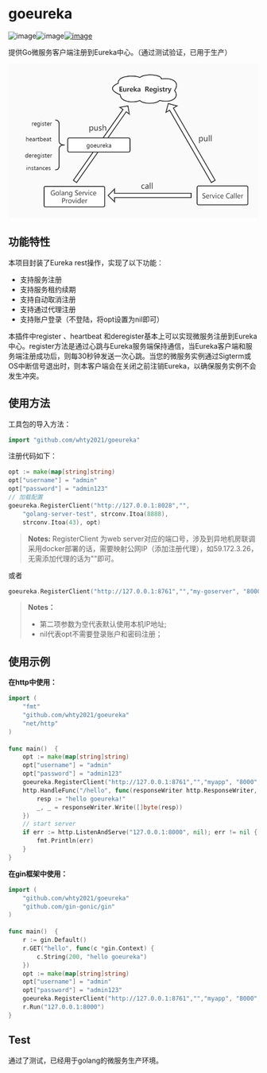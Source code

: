 # goeureka

![image](https://img.shields.io/badge/build-passing-blue)![image](https://img.shields.io/badge/goeureka-v1.0.2-blue)[![image](https://img.shields.io/badge/contributors-1-blue)](https://github.com/SimonWang00/goeureka/graphs/contributors)

提供Go微服务客户端注册到Eureka中心。（通过测试验证，已用于生产）

![](assets/goeureka.jpg)

## 功能特性

本项目封装了Eureka rest操作，实现了以下功能：

- 支持服务注册 
- 支持服务租约续期
- 支持自动取消注册 
- 支持通过代理注册
- 支持账户登录（不登陆，将opt设置为nil即可）


本插件中register 、heartbeat 和deregister基本上可以实现微服务注册到Eureka中心。register方法是通过心跳与Eureka服务端保持通信，当Eureka客户端和服务端注册成功后，则每30秒钟发送一次心跳。当您的微服务实例通过Sigterm或OS中断信号退出时，则本客户端会在关闭之前注销Eureka，以确保服务实例不会发生冲突。

## 使用方法

工具包的导入方法：

```go
import "github.com/whty2021/goeureka"
```

注册代码如下：

```go
opt := make(map[string]string)
opt["username"] = "admin"
opt["password"] = "admin123"
// 加载配置
goeureka.RegisterClient("http://127.0.0.1:8028","",
    "golang-server-test", strconv.Itoa(8888),
    strconv.Itoa(43), opt)
```

> **Notes:** RegisterClient 为web server对应的端口号，涉及到异地机房联调采用docker部署的话，需要映射公网IP（添加注册代理），如59.172.3.26，
> 无需添加代理的话为""即可。

或者

```go
goeureka.RegisterClient("http://127.0.0.1:8761","","my-goserver", "8000", "43",nil)
```

> **Notes：**
> - 第二项参数为空代表默认使用本机IP地址;
> - nil代表opt不需要登录账户和密码注册；

## 使用示例

**在http中使用：**

```go
import (
	"fmt"
	"github.com/whty2021/goeureka"
	"net/http"
)

func main()  {
    opt := make(map[string]string)
    opt["username"] = "admin"
    opt["password"] = "admin123"
	goeureka.RegisterClient("http://127.0.0.1:8761","","myapp", "8000", "43",opt)
	http.HandleFunc("/hello", func(responseWriter http.ResponseWriter, request *http.Request) {
		resp := "hello goeureka!"
		_, _ = responseWriter.Write([]byte(resp))
	})
	// start server
	if err := http.ListenAndServe("127.0.0.1:8000", nil); err != nil {
		fmt.Println(err)
	}
}
```

**在gin框架中使用：**

```go
import (
	"github.com/whty2021/goeureka"
	"github.com/gin-gonic/gin"
)

func main()  {
    r := gin.Default()
    r.GET("hello", func(c *gin.Context) {
        c.String(200, "hello goeureka")
    })
    opt := make(map[string]string)
    opt["username"] = "admin"
    opt["password"] = "admin123"
    goeureka.RegisterClient("http://127.0.0.1:8761","","myapp", "8000", "43",opt)
    r.Run("127.0.0.1:8000")
}
```

## Test

 通过了测试，已经用于golang的微服务生产环境。

